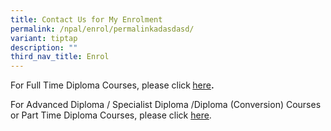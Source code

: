 ```yaml
---
title: Contact Us for My Enrolment
permalink: /npal/enrol/permalinkadasdasd/
variant: tiptap
description: ""
third_nav_title: Enrol
---
```

<p>For Full Time Diploma Courses, please click<strong> </strong><a href="https://www.np.edu.sg/admissions-enrolment/enrolment#contact" rel="noopener noreferrer nofollow" target="_blank">here</a><strong>.</strong>
</p>
<p>For Advanced Diploma / Specialist Diploma /Diploma (Conversion) Courses
or Part Time Diploma Courses, please click <a href="https://www.cet.np.edu.sg/contact/" rel="noopener noreferrer nofollow" target="_blank">h​​ere</a>.</p>